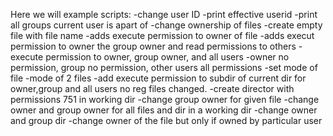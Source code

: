 Here we will example scripts:
     -change user ID
     -print effective userid
     -print all groups current user is apart of
     -change ownership of files
     -create empty file with file name
     -adds execute permission to owner of file
     -adds execut permission to owner the group owner and read permissions to others
     -execute permission to owner, group owner, and all users
     -owner no permission, group no permission, other users all permissions
     -set mode of file
     -mode of 2 files
     -add execute permission to subdir of current dir for owner,group and all users no reg files changed.
     -create director with permissions 751 in working dir
     -change group owner for given file
     -change owner and group owner for all files and dir in a working dir
     -change owner and group dir 
     -change owner of the file but only if owned by particular user